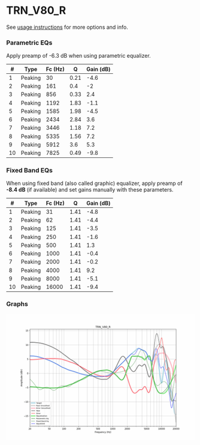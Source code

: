 # TRN_V80_R
See [usage instructions](https://github.com/jaakkopasanen/AutoEq#usage) for more options and info.

### Parametric EQs
Apply preamp of -6.3 dB when using parametric equalizer.

|   # | Type    |   Fc (Hz) |    Q |   Gain (dB) |
|-----|---------|-----------|------|-------------|
|   1 | Peaking |        30 | 0.21 |        -4.6 |
|   2 | Peaking |       161 | 0.4  |        -2   |
|   3 | Peaking |       856 | 0.33 |         2.4 |
|   4 | Peaking |      1192 | 1.83 |        -1.1 |
|   5 | Peaking |      1585 | 1.98 |        -4.5 |
|   6 | Peaking |      2434 | 2.84 |         3.6 |
|   7 | Peaking |      3446 | 1.18 |         7.2 |
|   8 | Peaking |      5335 | 1.56 |         7.2 |
|   9 | Peaking |      5912 | 3.6  |         5.3 |
|  10 | Peaking |      7825 | 0.49 |        -9.8 |

### Fixed Band EQs
When using fixed band (also called graphic) equalizer, apply preamp of **-8.4 dB** (if available) and set gains manually with these parameters.

|   # | Type    |   Fc (Hz) |    Q |   Gain (dB) |
|-----|---------|-----------|------|-------------|
|   1 | Peaking |        31 | 1.41 |        -4.8 |
|   2 | Peaking |        62 | 1.41 |        -4.4 |
|   3 | Peaking |       125 | 1.41 |        -3.5 |
|   4 | Peaking |       250 | 1.41 |        -1.6 |
|   5 | Peaking |       500 | 1.41 |         1.3 |
|   6 | Peaking |      1000 | 1.41 |        -0.4 |
|   7 | Peaking |      2000 | 1.41 |        -0.2 |
|   8 | Peaking |      4000 | 1.41 |         9.2 |
|   9 | Peaking |      8000 | 1.41 |        -5.1 |
|  10 | Peaking |     16000 | 1.41 |        -9.4 |

### Graphs
![](./TRN_V80_R.png)
